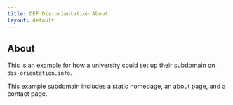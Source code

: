 ```yaml
---
title: DEF Dis-orientation About
layout: default
---
```


## About

This is an example for how a university could set up their subdomain on `dis-orientation.info`.

This example subdomain includes a static homepage, an about page, and a contact page.